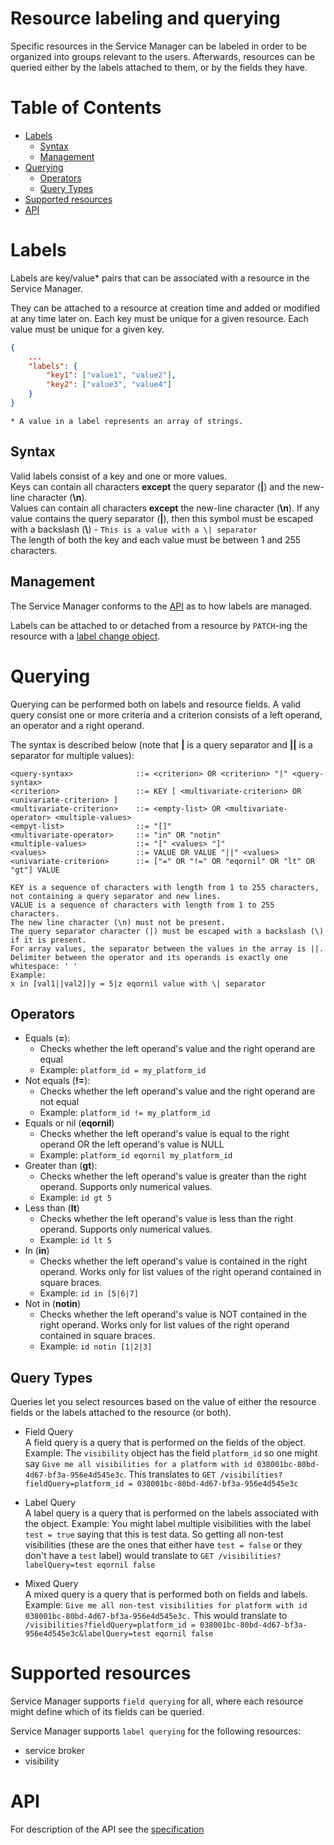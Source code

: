 # Resource labeling and querying

Specific resources in the Service Manager can be labeled in order to be organized into groups relevant to the users. Afterwards, resources can be queried either by the labels attached to them, or by the fields they have.

# Table of Contents

  - [Labels](#labels)
    - [Syntax](#syntax)
    - [Management](#management)
  - [Querying](#querying)
    - [Operators](#operators)
    - [Query Types](#query-types)
  - [Supported resources](#supported-resources)
  - [API](#api)

# Labels
Labels are key/value* pairs that can be associated with a resource in the Service Manager.  

They can be attached to a resource at creation time and added or modified at any time later on. Each key must be unique for a given resource. Each value must be unique for a given key.

```json
{
    ...
    "labels": {
        "key1": ["value1", "value2"],
        "key2": ["value3", "value4"]
    }
}
```

```
* A value in a label represents an array of strings.
```

## Syntax

Valid labels consist of a key and one or more values.  
Keys can contain all characters **except** the query separator (**|**) and the new-line character (**\n**).  
Values can contain all characters **except** the new-line character (**\n**). If any value contains the query separator (**|**), then this symbol must be escaped with a backslash (**\\**) - `This is a value with a \| separator`  
The length of both the key and each value must be between 1 and 255 characters.

## Management

The Service Manager conforms to the [API](#api) as to how labels are managed. 

Labels can be attached to or detached from a resource by `PATCH`-ing the resource with a [label change object](https://github.com/Peripli/specification/blob/visibility-labels/api.md#label-change-object).

# Querying

Querying can be performed both on labels and resource fields.
A valid query consist one or more criteria and a criterion consists of a left operand, an operator and a right operand.

The syntax is described below (note that **|** is a query separator and **||** is a separator for multiple values): 
```
<query-syntax>              ::= <criterion> OR <criterion> "|" <query-syntax>
<criterion>                 ::= KEY [ <multivariate-criterion> OR <univariate-criterion> ]
<multivariate-criterion>    ::= <empty-list> OR <multivariate-operator> <multiple-values>
<empyt-list>                ::= "[]"
<multivariate-operator>     ::= "in" OR "notin"
<multiple-values>           ::= "[" <values> "]"
<values>                    ::= VALUE OR VALUE "||" <values>
<univariate-criterion>      ::= ["=" OR "!=" OR "eqornil" OR "lt" OR "gt"] VALUE

KEY is a sequence of characters with length from 1 to 255 characters, not containing a query separator and new lines.
VALUE is a sequence of characters with length from 1 to 255 characters.  
The new line character (\n) must not be present.  
The query separator character (|) must be escaped with a backslash (\) if it is present.
For array values, the separator between the values in the array is ||.  
Delimiter between the operator and its operands is exactly one whitespace: ' '
Example:
x in [val1||val2]|y = 5|z eqornil value with \| separator
```

## Operators

* Equals (**=**):
    - Checks whether the left operand's value and the right operand are equal
    - Example: `platform_id = my_platform_id`
* Not equals (**!=**):
    - Checks whether the left operand's value and the right operand are not equal
    - Example: `platform_id != my_platform_id`
* Equals or nil (**eqornil**)
    - Checks whether the left operand's value is equal to the right operand OR the left operand's value is NULL
    - Example: `platform_id eqornil my_platform_id`
* Greater than (**gt**):
    - Checks whether the left operand's value is greater than the right operand. Supports only numerical values.
    - Example: `id gt 5`
* Less than (**lt**)
    - Checks whether the left operand's value is less than the right operand. Supports only numerical values.
    - Example: `id lt 5`
* In (**in**)
    - Checks whether the left operand's value is contained in the right operand. Works only for list values of the right operand contained in square braces.
    - Example: `id in [5|6|7]`
* Not in (**notin**)
    - Checks whether the left operand's value is NOT contained in the right operand. Works only for list values of the right operand contained in square braces.
    - Example: `id notin [1|2|3]`

## Query Types

Queries let you select resources based on the value of either the resource fields or the labels attached to the resource (or both).

* Field Query  
A field query is a query that is performed on the fields of the object.  
Example: The `visibility` object has the field `platform_id` so one might say `Give me all visibilities for a platform with id 038001bc-80bd-4d67-bf3a-956e4d545e3c`. This translates to `GET /visibilities?fieldQuery=platform_id = 038001bc-80bd-4d67-bf3a-956e4d545e3c`

* Label Query  
A label query is a query that is performed on the labels associated with the object.
Example: You might label multiple visibilities with the label `test = true` saying that this is test data. So getting all non-test visibilities (these are the ones that either have `test = false` or they don't have a `test` label) would translate to `GET /visibilities?labelQuery=test eqornil false`

* Mixed Query  
A mixed query is a query that is performed both on fields and labels.  
Example: `Give me all non-test visibilities for platform with id 038001bc-80bd-4d67-bf3a-956e4d545e3c.` This would translate to `/visibilities?fieldQuery=platform_id = 038001bc-80bd-4d67-bf3a-956e4d545e3c&labelQuery=test eqornil false`

# Supported resources

Service Manager supports `field querying` for all, where each resource might define which of its fields can be queried.

Service Manager supports `label querying` for the following resources:
* service broker
* visibility

# API

For description of the API see the [specification](https://github.com/Peripli/specification/blob/visibility-labels/api.md)

